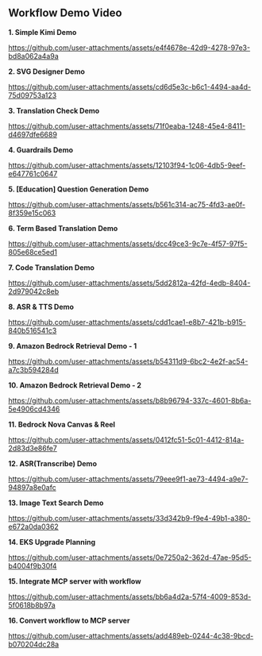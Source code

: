 ## Workflow Demo Video

**1. Simple Kimi Demo**

https://github.com/user-attachments/assets/e4f4678e-42d9-4278-97e3-bd8a062a4a9a

**2. SVG Designer Demo**

https://github.com/user-attachments/assets/cd6d5e3c-b6c1-4494-aa4d-75d09753a123

**3. Translation Check Demo**

https://github.com/user-attachments/assets/71f0eaba-1248-45e4-8411-d4697dfe6689

**4. Guardrails Demo**

https://github.com/user-attachments/assets/12103f94-1c06-4db5-9eef-e647761c0647

**5. [Education] Question Generation Demo**

https://github.com/user-attachments/assets/b561c314-ac75-4fd3-ae0f-8f359e15c063

**6. Term Based Translation Demo**

https://github.com/user-attachments/assets/dcc49ce3-9c7e-4f57-97f5-805e68ce5ed1

**7. Code Translation Demo**

https://github.com/user-attachments/assets/5dd2812a-42fd-4edb-8404-2d979042c8eb

**8. ASR & TTS Demo**

https://github.com/user-attachments/assets/cdd1cae1-e8b7-421b-b915-840b516541c3

**9. Amazon Bedrock Retrieval Demo - 1**

https://github.com/user-attachments/assets/b54311d9-6bc2-4e2f-ac54-a7c3b594284d

**10. Amazon Bedrock Retrieval Demo - 2**

https://github.com/user-attachments/assets/b8b96794-337c-4601-8b6a-5e4906cd4346

**11. Bedrock Nova Canvas & Reel**

https://github.com/user-attachments/assets/0412fc51-5c01-4412-814a-2d83d3e86fe7

**12. ASR(Transcribe) Demo**

https://github.com/user-attachments/assets/79eee9f1-ae73-4494-a9e7-94897a8e0afc

**13. Image Text Search Demo**

https://github.com/user-attachments/assets/33d342b9-f9e4-49b1-a380-e672a0da0362

**14. EKS Upgrade Planning**

https://github.com/user-attachments/assets/0e7250a2-362d-47ae-95d5-b4004f9b30f4

**15. Integrate MCP server with workflow**

https://github.com/user-attachments/assets/bb6a4d2a-57f4-4009-853d-5f0618b8b97a

**16. Convert workflow to MCP server**

https://github.com/user-attachments/assets/add489eb-0244-4c38-9bcd-b070204dc28a